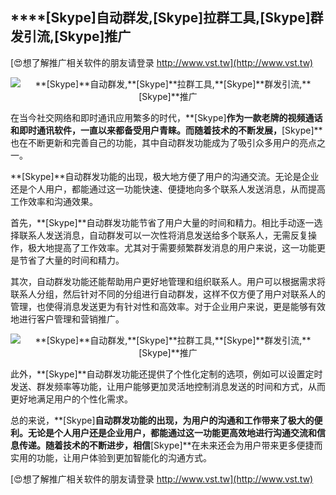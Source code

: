 ## ****[Skype]**自动群发,**[Skype]**拉群工具,**[Skype]**群发引流,**[Skype]**推广**

[😍想了解推广相关软件的朋友请登录 http://www.vst.tw](http://www.vst.tw)

 <center><img src="https://vst.tw/MP4/tuiguang/png/1.png" alt="**[Skype]**自动群发,**[Skype]**拉群工具,**[Skype]**群发引流,**[Skype]**推广"></center>

在当今社交网络和即时通讯应用繁多的时代，**[Skype]**作为一款老牌的视频通话和即时通讯软件，一直以来都备受用户青睐。而随着技术的不断发展，**[Skype]**也在不断更新和完善自己的功能，其中自动群发功能成为了吸引众多用户的亮点之一。

**[Skype]**自动群发功能的出现，极大地方便了用户的沟通交流。无论是企业还是个人用户，都能通过这一功能快速、便捷地向多个联系人发送消息，从而提高工作效率和沟通效果。

首先，**[Skype]**自动群发功能节省了用户大量的时间和精力。相比手动逐一选择联系人发送消息，自动群发可以一次性将消息发送给多个联系人，无需反复操作，极大地提高了工作效率。尤其对于需要频繁群发消息的用户来说，这一功能更是节省了大量的时间和精力。

其次，自动群发功能还能帮助用户更好地管理和组织联系人。用户可以根据需求将联系人分组，然后针对不同的分组进行自动群发，这样不仅方便了用户对联系人的管理，也使得消息发送更为有针对性和高效率。对于企业用户来说，更是能够有效地进行客户管理和营销推广。

 <center><img src="https://vst.tw/MP4/tuiguang/png/4.png" alt="**[Skype]**自动群发,**[Skype]**拉群工具,**[Skype]**群发引流,**[Skype]**推广"></center>

此外，**[Skype]**自动群发功能还提供了个性化定制的选项，例如可以设置定时发送、群发频率等功能，让用户能够更加灵活地控制消息发送的时间和方式，从而更好地满足用户的个性化需求。

总的来说，**[Skype]**自动群发功能的出现，为用户的沟通和工作带来了极大的便利。无论是个人用户还是企业用户，都能通过这一功能更高效地进行沟通交流和信息传递。随着技术的不断进步，相信**[Skype]**在未来还会为用户带来更多便捷而实用的功能，让用户体验到更加智能化的沟通方式。

[😍想了解推广相关软件的朋友请登录 http://www.vst.tw](http://www.vst.tw)



